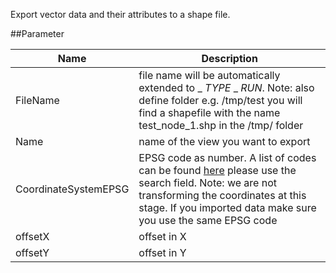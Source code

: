 Export vector data and their attributes to a shape file.

##Parameter

|Name|Description|
|----|-----------|
|FileName| file name will be automatically extended to _ _TYPE_ _ _RUN_. Note: also define folder e.g. /tmp/test you will find a shapefile with the name test_node_1.shp in the /tmp/ folder
|Name| name of the view you want to export |
|CoordinateSystemEPSG|EPSG code as number. A list of codes can be found [here](http://spatialreference.org/ref/) please use the search field. Note: we are not transforming the coordinates at this stage. If you imported data make sure you use the same EPSG code
|offsetX|offset in X
|offsetY|offset in Y